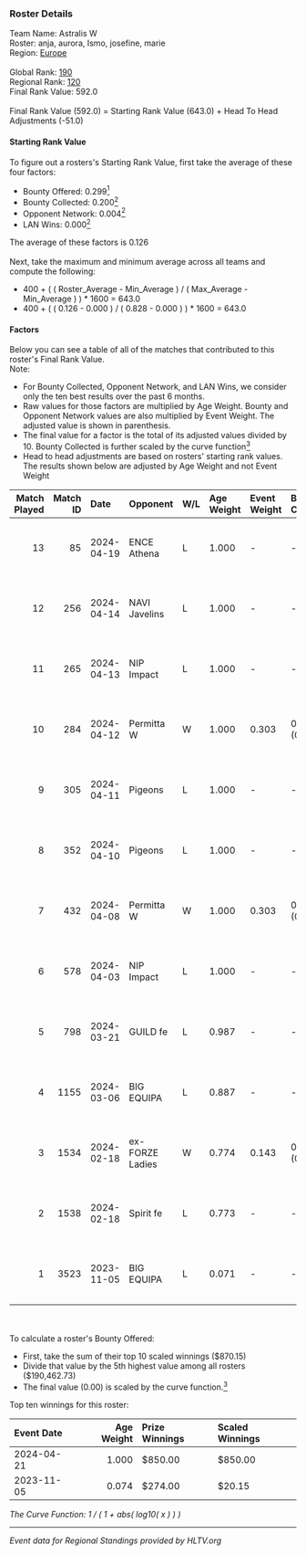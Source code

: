 ### Roster Details<br />
Team Name: Astralis W<br />
Roster: anja, aurora, Ismo, josefine, marie<br />
Region: [Europe]( ../standings_europe.md)<br />
<br />
Global Rank: [190](../standings_global.md)<br />
Regional Rank: [120]( ../standings_europe.md)<br />
Final Rank Value:  592.0<br />
<br />
Final Rank Value (592.0) = Starting Rank Value (643.0) + Head To Head Adjustments (-51.0)<br />

#### Starting Rank Value<br />
To figure out a rosters's Starting Rank Value, first take the average of these four factors:<br />
- Bounty Offered: 0.299[<sup>1</sup>](#table2)
- Bounty Collected: 0.200[<sup>2</sup>](#table1)
- Opponent Network: 0.004[<sup>2</sup>](#table1)
- LAN Wins: 0.000[<sup>2</sup>](#table1)

The average of these factors is 0.126<br />
<br />
Next, take the maximum and minimum average across all teams and compute the following:<br />
- 400 + ( ( Roster_Average - Min_Average ) / ( Max_Average - Min_Average ) ) * 1600 = 643.0
- 400 + ( ( 0.126 - 0.000 ) / ( 0.828 - 0.000 ) ) * 1600 = 643.0


#### Factors<br />
Below you can see a table of all of the matches that contributed to this roster's Final Rank Value.<br />
Note:<br />

- For Bounty Collected, Opponent Network, and LAN Wins, we consider only the ten best results over the past 6 months.
- Raw values for those factors are multiplied by Age Weight. Bounty and Opponent Network values are also multiplied by Event Weight. The adjusted value is shown in parenthesis.
- The final value for a factor is the total of its adjusted values divided by 10. Bounty Collected is further scaled by the curve function[<sup>3</sup>](#curveFunction)
- Head to head adjustments are based on rosters' starting rank values. The results shown below are adjusted by Age Weight and not Event Weight
<span id="table1"></span><br />


| Match Played | Match ID | Date       | Opponent        | W/L | Age Weight | Event Weight | Bounty Collected | Opponent Network | LAN Wins  | H2H Adj. | Roster                              |
| -: | -: | :- | :- | :- | :- | :- | :- | :- | :- | -: | :- |
|           13 |       85 | 2024-04-19 | ENCE Athena     | L   | 1.000      | -            | -                | -                | -         |   -13.72 | anja, aurora, Ismo, josefine, marie |
|           12 |      256 | 2024-04-14 | NAVI Javelins   | L   | 1.000      | -            | -                | -                | -         |    -6.50 | anja, aurora, Ismo, josefine, marie |
|           11 |      265 | 2024-04-13 | NIP Impact      | L   | 1.000      | -            | -                | -                | -         |    -9.27 | anja, aurora, Ismo, josefine, marie |
|           10 |      284 | 2024-04-12 | Permitta W      | W   | 1.000      | 0.303        | 0.000 (0.000)    | 0.046 (0.014)    | 0 (0.000) |    11.10 | anja, aurora, Ismo, josefine, marie |
|            9 |      305 | 2024-04-11 | Pigeons         | L   | 1.000      | -            | -                | -                | -         |    -4.84 | anja, aurora, Ismo, josefine, marie |
|            8 |      352 | 2024-04-10 | Pigeons         | L   | 1.000      | -            | -                | -                | -         |    -5.08 | anja, aurora, Ismo, josefine, marie |
|            7 |      432 | 2024-04-08 | Permitta W      | W   | 1.000      | 0.303        | 0.000 (0.000)    | 0.046 (0.014)    | 0 (0.000) |    10.73 | anja, aurora, Ismo, josefine, marie |
|            6 |      578 | 2024-04-03 | NIP Impact      | L   | 1.000      | -            | -                | -                | -         |   -10.93 | anja, aurora, Ismo, josefine, marie |
|            5 |      798 | 2024-03-21 | GUILD fe        | L   | 0.987      | -            | -                | -                | -         |   -13.10 | anja, aurora, Ismo, josefine, marie |
|            4 |     1155 | 2024-03-06 | BIG EQUIPA      | L   | 0.887      | -            | -                | -                | -         |    -9.90 | anja, aurora, Ismo, josefine, marie |
|            3 |     1534 | 2024-02-18 | ex-FORZE Ladies | W   | 0.774      | 0.143        | 0.009 (0.001)    | 0.093 (0.010)    | 0 (0.000) |    12.80 | anja, aurora, Ismo, josefine, marie |
|            2 |     1538 | 2024-02-18 | Spirit fe       | L   | 0.773      | -            | -                | -                | -         |   -11.37 | anja, aurora, Ismo, josefine, marie |
|            1 |     3523 | 2023-11-05 | BIG EQUIPA      | L   | 0.071      | -            | -                | -                | -         |    -0.91 | anja, aurora, Ismo, josefine, marie |

<br />
<span id="table2"></span><br />
To calculate a roster's Bounty Offered:<br />

- First, take the sum of their top 10 scaled winnings ($870.15)
- Divide that value by the 5th highest value among all rosters ($190,462.73)
- The final value (0.00) is scaled by the curve function.[<sup>3</sup>](#curveFunction)

Top ten winnings for this roster:<br />

| Event Date | Age Weight | Prize Winnings | Scaled Winnings |
| :- | -: | :- | :- |
| 2024-04-21 |      1.000 | $850.00        | $850.00         |
| 2023-11-05 |      0.074 | $274.00        | $20.15          |


<span id="curveFunction"></span>_The Curve Function: 1 / ( 1 + abs( log10( x ) ) )_<br />

---
_Event data for Regional Standings provided by HLTV.org_<br />
